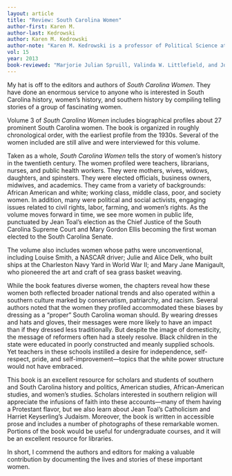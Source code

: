 ```yaml
---
layout: article
title: "Review: South Carolina Women"
author-first: Karen M.
author-last: Kedrowski
author: Karen M. Kedrowski
author-note: "Karen M. Kedrowski is a professor of Political Science at Winthrop University."
vol: 15
year: 2013
book-reviewed: "Marjorie Julian Spruill, Valinda W. Littlefield, and Joan Marie Johnson, eds. <em>South Carolina Women: Their Lives and Times</em>. Volume 3. Athens: University of Georgia Press. 2012. xx + 460 pp. ISBN: 978-0-8203-4215-3. "
---
```


My hat is off to the editors and authors of *South Carolina Women*. They
have done an enormous service to anyone who is interested in South
Carolina history, women’s history, and southern history by compiling
telling stories of a group of fascinating women.

Volume 3 of *South Carolina Women* includes biographical profiles about
27 prominent South Carolina women. The book is organized in roughly
chronological order, with the earliest profile from the 1930s. Several
of the women included are still alive and were interviewed for this
volume.

Taken as a whole, *South Carolina Women* tells the story of women’s
history in the twentieth century. The women profiled were teachers,
librarians, nurses, and public health workers. They were mothers, wives,
widows, daughters, and spinsters. They were elected officials, business
owners, midwives, and academics. They came from a variety of
backgrounds: African American and white; working class, middle class,
poor, and society women. In addition, many were political and social
activists, engaging issues related to civil rights, labor, farming, and
women’s rights. As the volume moves forward in time, we see more women
in public life, punctuated by Jean Toal’s election as the Chief Justice
of the South Carolina Supreme Court and Mary Gordon Ellis becoming the
first woman elected to the South Carolina Senate.

The volume also includes women whose paths were unconventional,
including Louise Smith, a NASCAR driver; Julie and Alice Delk, who built
ships at the Charleston Navy Yard in World War II; and Mary Jane
Manigault, who pioneered the art and craft of sea grass basket weaving.

While the book features diverse women, the chapters reveal how these
women both reflected broader national trends and also operated within a
southern culture marked by conservatism, patriarchy, and racism. Several
authors noted that the women they profiled accommodated these biases by
dressing as a “proper” South Carolina woman should. By wearing dresses
and hats and gloves, their messages were more likely to have an impact
than if they dressed less traditionally. But despite the image of
domesticity, the message of reformers often had a steely resolve. Black
children in the state were educated in poorly constructed and meanly
supplied schools. Yet teachers in these schools instilled a desire for
independence, self-respect, pride, and self-improvement—topics that the
white power structure would not have embraced.

This book is an excellent resource for scholars and students of southern
and South Carolina history and politics, American studies,
African-American studies, and women’s studies. Scholars interested in
southern religion will appreciate the infusions of faith into these
accounts—many of them having a Protestant flavor, but we also learn
about Jean Toal’s Catholicism and Harriet Keyserling’s Judaism.
Moreover, the book is written in accessible prose and includes a number
of photographs of these remarkable women. Portions of the book would be
useful for undergraduate courses, and it will be an excellent resource
for libraries.

In short, I commend the authors and editors for making a valuable
contribution by documenting the lives and stories of these important
women.
